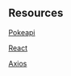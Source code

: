 ## Resources

[Pokeapi](https://pokeapi.co/)


[React](https://reactjs.org/)


[Axios](https://github.com/axios/axios)